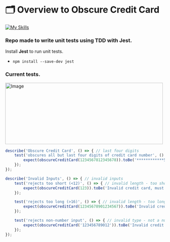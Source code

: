 # 🗂 Overview to **Obscure Credit Card**
[![My Skills](https://skillicons.dev/icons?i=js,nodejs,jest)](https://skillicons.dev)
### Repo made to write unit tests using TDD with **Jest**.

Install **Jest** to run unit tests. 

- `npm install --save-dev jest`

### Current tests.

<img width="498" height="194" alt="Image" src="https://github.com/user-attachments/assets/77b647cb-2057-42d4-abae-a522f4d284dd" />


```js
describe('Obscure Credit Card', () => { // last four digits
    test('obscures all but last four digits of credit card number', () => {
        expect(obscureCreditCard(1234567812345678)).toBe('************5678');
    });
});

describe('Invalid Inputs', () => { // invalid inputs
    test('rejects too short (<12)', () => { // invalid length - too short
        expect(obscureCreditCard(123)).toBe('Invalid credit card, must be between 12 and 16 digits');
    });

    test('rejects too long (>16)', () => { // invalid length - too long
        expect(obscureCreditCard(12345678901234567)).toBe('Invalid credit card, must be between 12 and 16 digits');
    });

    test('rejects non-number input', () => { // invalid type - not a number
        expect(obscureCreditCard('123456789012')).toBe('Invalid credit card, must be numbers');
    });
});
```